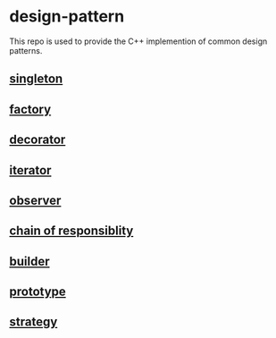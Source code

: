 # design-pattern
This repo is used to provide the C++ implemention of common design patterns.

## [singleton](singleton/singleton.md)
## [factory](factory/factory.md)
## [decorator](decorator/decorator.md)
## [iterator](iterator/iterator.md)
## [observer](observer/observer.md)
## [chain of responsiblity](chain_of_responsiblity/chain_of_responsiblity.md)
## [builder](builder/builder.md)
## [prototype](prototype/prototype.md)
## [strategy](strategy/strategy.md)
